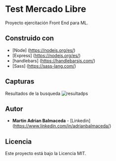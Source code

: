 # Test Mercado Libre

Proyecto ejercitación Front End para ML.

## Construido con

* [Node] (https://nodejs.org/es/) 
* [Express] (https://nodejs.org/es/)
* [handlebars] (https://handlebarsjs.com/) 
* [Sass] (https://sass-lang.com/)

## Capturas

Resultados de la busqueda
![resultadps](https://fotos.subefotos.com/a1f1825e50d0154bacd736d5d503aacdo.png) 

## Autor

* **Martin Adrian Balmaceda** - [Linkedin] (https://www.linkedin.com/in/adrianbalmaceda/)

## Licencia

Este proyecto está bajo la Licencia MIT.

